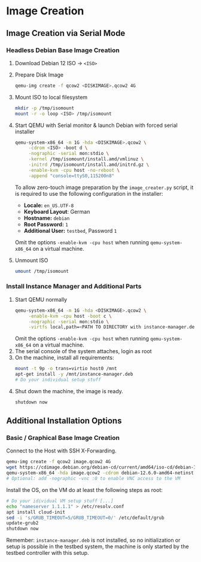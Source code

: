 # Image Creation

## Image Creation via Serial Mode
### Headless Debian Base Image Creation

1. Download Debian 12 ISO -> `<ISO>`
2. Prepare Disk Image
   ```bash
   qemu-img create -f qcow2 <DISKIMAGE>.qcow2 4G
   ```
3. Mount ISO to local filesystem
   ```bash
   mkdir -p /tmp/isomount
   mount -r -o loop <ISO> /tmp/isomount
   ```
4. Start QEMU with Serial monitor & launch Debian with forced serial installer
   ```bash
   qemu-system-x86_64 -m 1G -hda <DISKIMAGE>.qcow2 \
        -cdrom <ISO> -boot d \
        -nographic -serial mon:stdio \
        -kernel /tmp/isomount/install.amd/vmlinuz \
        -initrd /tmp/isomount/install.amd/initrd.gz \
        -enable-kvm -cpu host -no-reboot \
        -append "console=ttyS0,115200n8"
   ```
   To allow zero-touch image preparation by the `image_creater.py` script, it
   is required to use the following configuration in the installer:
   - **Locale:** `en_US.UTF-8`
   - **Keyboard Layout**: German
   - **Hostname:** `debian`
   - **Root Password:** `1`
   - **Additional User:** `testbed`, Password `1`

   Omit the options `-enable-kvm -cpu host` when running `qemu-system-x86_64` on a virtual machine.

5. Unmount ISO
   ```bash
   umount /tmp/isomount
   ```

### Install Instance Manager and Additional Parts
1. Start QEMU normally
   ```bash
   qemu-system-x86_64 -m 1G -hda <DISKIMAGE>.qcow2 \
        -enable-kvm -cpu host -boot c \
        -nographic -serial mon:stdio \
        -virtfs local,path=<PATH TO DIRECTORY with instance-manager.deb>,mount_tag=host0,security_model=passthrough,id=host0
   ```
   Omit the options `-enable-kvm -cpu host` when running `qemu-system-x86_64` on a virtual machine.
2. The serial console of the system attaches, login as root
3. On the machine, install all requirements:
   ```bash
   mount -t 9p -o trans=virtio host0 /mnt
   apt-get install -y /mnt/instance-manager.deb
   # Do your individual setup stuff
   ```
9. Shut down the machine, the image is ready.
   ```bash
   shutdown now
   ```

## Additional Installation Options
### Basic / Graphical Base Image Creation

Connect to the Host with SSH X-Forwarding.

```bash
qemu-img create -f qcow2 image.qcow2 4G
wget https://cdimage.debian.org/debian-cd/current/amd64/iso-cd/debian-12.6.0-amd64-netinst.iso
qemu-system-x86_64 -hda image.qcow2 -cdrom debian-12.6.0-amd64-netinst.iso -boot d -m 1024 -enable-kvm
# Optional: add -nographic -vnc :0 to enable VNC access to the VM
```

Install the OS, on the VM do at least the following steps as root:
```bash
# Do your idividual VM setup stuff [...]
echo "nameserver 1.1.1.1" > /etc/resolv.conf
apt install cloud-init
sed -i 's/GRUB_TIMEOUT=5/GRUB_TIMEOUT=0/' /etc/default/grub
update-grub2
shutdown now
```
Remember: `instance-manager.deb` is not installed, so no initialization or setup
is possible in the testbed system, the machine is only started by the testbed
controller with this setup.
